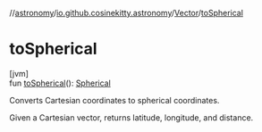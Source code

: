 //[astronomy](../../../index.md)/[io.github.cosinekitty.astronomy](../index.md)/[Vector](index.md)/[toSpherical](to-spherical.md)

# toSpherical

[jvm]\
fun [toSpherical](to-spherical.md)(): [Spherical](../-spherical/index.md)

Converts Cartesian coordinates to spherical coordinates.

Given a Cartesian vector, returns latitude, longitude, and distance.
